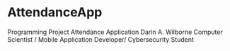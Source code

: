 # AttendanceApp
Programming Project Attendance Application
Darin A. Wilborne 
Computer Scientist / Mobile Application Developer/ Cybersecurity Student

